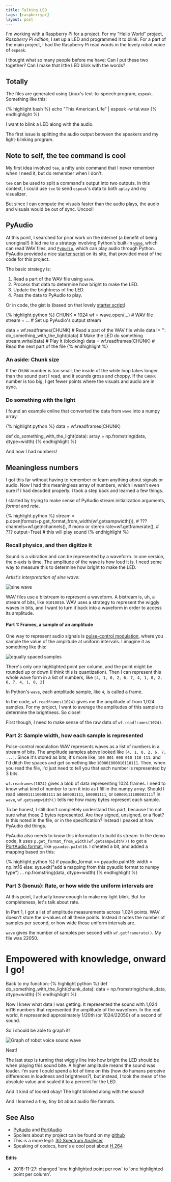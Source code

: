 ```yaml
---
title: Talking LED
tags: [raspberrypi]
layout: post
---
```


I'm working with a Raspberry Pi for a project. For my "Hello World"
project, _Raspberry Pi edition_, I set up a LED and programmed it to
blink.  For a part of the main project, I had the Raspberry Pi read
words in the lovely robot voice of `espeak`. 

I thought what so many people before me have: Can I put these two
together? Can I make that little LED blink with the words?


## Totally

The files are generated using Linux's text-to-speech program,
`espeak`. Something like this:

{% highlight bash %}
echo "This American Life" | espeak -w tal.wav
{% endhighlight %}

I want to blink a LED along with the audio.

The first issue is splitting the audio output between the speakers and
my light-blinking program.

## Note to self, the tee command is cool

My first idea involved `tee`, a nifty unix command that I never
remember when I need it, but do remember when I don't.

`tee` can be used to split a command's output into two outputs.  In
this context, I could use `tee` to send `espeak`'s data to both `aplay`
and my visualizer.

But since I can compute the visuals faster than the audio plays, the
audio and visuals would be out of sync. Uncool!

## PyAudio

At this point, I searched for prior work on the internet (a benefit of
being unoriginal!) It led me to a strategy involving Python's built-in
[`wave`](https://docs.python.org/2/library/wave.html), which can read
WAV files, and
[`PyAudio`](http://people.csail.mit.edu/hubert/pyaudio/), which can
play audio through Python. PyAudio provided a nice
[starter script](http://people.csail.mit.edu/hubert/pyaudio/) on its
site, that provided most of the code for this project.

The basic strategy is: 

1. Read a part of the WAV file using `wave`.
2. Process that data to determine how bright to make the LED.
3. Update the brightness of the LED.
4. Pass the data to PyAudio to play.

Or in code, the gist is (based on that lovely
[starter script](http://people.csail.mit.edu/hubert/pyaudio/))

{% highlight python %}
CHUNK = 1024
wf = wave.open(...)  # WAV file
stream = ...  # Set up PyAudio's output stream

data = wf.readframes(CHUNK)  # Read a part of the WAV file
while data != '':
    do_something_with_the_light(data)  # Make the LED do something
    stream.write(data)  # Play it (blocking)
    data = wf.readframes(CHUNK)  # Read the next part of the file
{% endhighlight %}

### An aside: Chunk size

If the `CHUNK` number is too small, the inside of the while loop takes
longer than the sound part I read, and it sounds gross and choppy. If
the `CHUNK` number is too big, I get fewer points where the visuals
and audio are in sync.

### Do something with the light

I found an example online that converted the data from `wave` into a
numpy array.

{% highlight python %}
data = wf.readframes(CHUNK)

def do_something_with_the_light(data):
    array = np.fromstring(data, dtype=width)
{% endhighlight %}

And now I had numbers!

## Meaningless numbers

I got this far without having to remember or learn anything about
signals or audio.  Now I had this meaningless array of numbers, which
I wasn't even sure if I had decoded properly. I took a step back and
learned a few things.

I started by trying to make sense of PyAudio stream initialization
arguments, _format_ and _rate_.

{% highlight python %}
stream = p.open(format=p.get_format_from_width(wf.getsampwidth()),  # ???
                channels=wf.getnchannels(),  # mono or stereo
                rate=wf.getframerate(),  # ???
                output=True)  # this will play sound
{% endhighlight %}


### Recall physics, and then digitize it

Sound is a vibration and can be represented by a waveform. In one
version, the x-axis is time. The amplitude of the wave is how loud it
is. I need some way to measure this to determine how bright to make
the LED.


_Artist's interpretation of sine wave:_

![sine wave](/assets/2016-11-07-squiggle.png)

WAV files use a bitstream to represent a waveform. A bistream is, uh,
a stream of bits, like `01010010`. WAV uses a strategy to represent
the wiggly waves in bits, and I want to turn it back into a waveform
in order to access its amplitude.


#### Part 1: Frames, a sample of an amplitude

One way to represent audio signals is
[pulse-control modulation](https://en.wikipedia.org/wiki/Pulse-code_modulation),
where you sample the value of the amplitude at uniform intervals. I
imagine it as something like this:

![equally spaced samples](/assets/2016-11-07-pixels.png)

There's only one highlighted point per column, and the point might be
rounded up or down (I think this is quantization). Then I can
represent this whole wave form in a list of numbers, like
`[4, 1, 0, 2, 6, 7, 4, 1, 0, 2, 6, 7, 4, 1, 0, 2]`

In Python's `wave`, each amplitude sample, like `4`, is called a frame. 

In the code, `wf.readframes(1024)` gives me the amplitude of from
1,024 samples.  For my project, I want to average the amplitudes of
this sample to determine the brightness. So close!

First though, I need to make sense of the raw data of
`wf.readframes(1024)`.

### Part 2: Sample width, how each sample is represented


Pulse-control modulation WAV represents waves as a list of numbers in
a stream of bits. The amplitude samples above looked like
`[4, 1, 0, 2, 6, 7, ...]`. Since it's stored as bits, it's more like,
`100 001 000 010 110 111`. and I'd ditch the spaces and get something
like `100001000010110111`. Then, when you read the file, I'd just need
to tell you that each number is represented by 3 bits.

`wf.readrames(1024)` gives a blob of data representing 1024 frames. I
need to know what kind of number to turn it into as I fill in the
numpy array. Should I read `b0000111100001111` as `b00001111`,
`b00001111`, or `b0000111100001111`? In `wave`, `wf.getsampwidth()`
tells me how many bytes represent each sample.

To be honest, I still don't completely understand this part, because
I'm not sure what those 2 bytes represented. Are they signed,
unsigned, or a float? Is this noted in the file, or in the
specification? Instead I peaked at how PyAudio did things.

PyAudio also needs to know this information to build its stream. In
the demo code, it uses `p.get_format_from_width(wf.getsampwidth())` to
get a [PortAudio format](http://portaudio.com/docs/v19-doxydocs/portaudio_8h.html#a4582d93c2c2e60e12be3d74c5fe00b96),
like `pyaudio.paInt16`. I cheated a bit, and added a mapping based on this:

{% highlight python %}
if pyaudio_format == pyaudio.paInt16:
    width = np.int16
else:
    sys.exit("add a mapping from this pyaudio format to numpy type")
...
np.fromstring(data, dtype=width)
{% endhighlight %}


### Part 3 (bonus): Rate, or how wide the uniform intervals are

At this point, I actually know enough to make my light blink. But for
completeness, let's talk about rate.

In Part 1, I got a list of amplitude measurements across 1,024
points. WAV doesn't store the x-values of all these points. Instead it
notes the number of samples per second, or how wide those uniform
intervals are.

`wave` gives the number of samples per second with `wf.getframerate()`. My file was 22050.

# Empowered with knowledge, onward I go!

Back to my function:
{% highlight python %}
def do_something_with_the_light(chunk_data):
  data = np.fromstring(chunk_data, dtype=width)
{% endhighlight %}


Now I knew what data I was getting. It represented the sound with
1,024 int16 numbers that represented the amplitude of the waveform.
In the real world, it represented approximately 1/20th (or 1024/22050)
of a second of sound.

So I should be able to graph it!

![Graph of robot voice sound wave](/assets/2016-11-07-real.png)

Neat! 

The last step is turning that wiggly line into how bright the LED
should be when playing this sound bite. A higher amplitude means the
sound was louder. I'm sure I could spend a lot of time on this (how do
humans perceive differences in loudness and brightness?), but instead,
I took the mean of the absolute value and scaled it to a percent for
the LED.

And it kind of looked okay! The light blinked along with the sound!

And I learned a tiny, tiny bit about audio file formats.


## See Also
* [PyAudio](http://people.csail.mit.edu/hubert/pyaudio/) and [PortAudio](http://www.portaudio.com)
* Spoilers about my project can be found on my [github](https://github.com/jessstringham)
* This is a more legit: [3D Spectrum Analyser](https://www.youtube.com/watch?v=Vn39txtVIHc)
* Speaking of codecs, here's a cool post about [H.264](https://sidbala.com/h-264-is-magic/)

#### Edits

* 2016-11-27: changed 'one highlighted point per row' to 'one highlighted point per column'.
